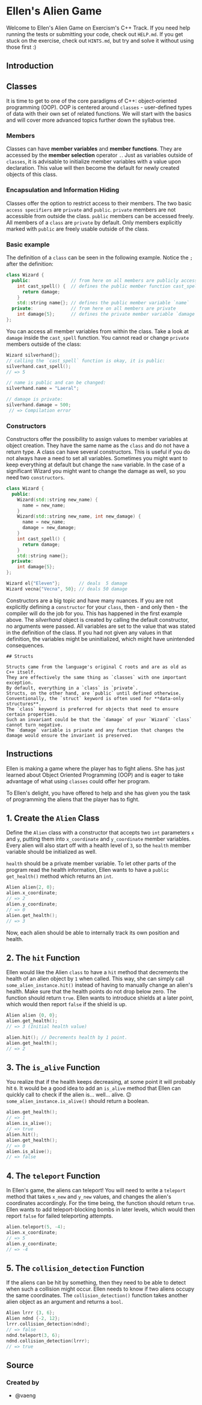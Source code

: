 # Ellen's Alien Game

Welcome to Ellen's Alien Game on Exercism's C++ Track.
If you need help running the tests or submitting your code, check out `HELP.md`.
If you get stuck on the exercise, check out `HINTS.md`, but try and solve it without using those first :)

## Introduction

## Classes

It is time to get to one of the core paradigms of C++: object-oriented programming (OOP).
OOP is centered around `classes` - user-defined types of data with their own set of related functions.
We will start with the basics and will cover more advanced topics further down the syllabus tree.

### Members

Classes can have **member variables** and **member functions**.
They are accessed by the **member selection** operator `.`.
Just as variables outside of `classes`, it is advisable to initialize member variables with a value upon declaration.
This value will then become the default for newly created objects of this class.

### Encapsulation and Information Hiding

Classes offer the option to restrict access to their members.
The two basic `access specifiers` are `private` and `public`.
`private` members are not accessible from outside the class.
`public` members can be accessed freely.
All members of a `class` are `private` by default.
Only members explicitly marked with `public` are freely usable outside of the class.

### Basic example

The definition of a `class` can be seen in the following example.
Notice the `;` after the definition:

```cpp
class Wizard {
  public:               // from here on all members are publicly accessible
    int cast_spell() {  // defines the public member function cast_spell
      return damage;
    }
    std::string name{}; // defines the public member variable `name`
  private:              // from here on all members are private
    int damage{5};      // defines the private member variable `damage`
};

```

You can access all member variables from within the class.
Take a look at `damage` inside the `cast_spell` function.
You cannot read or change `private` members outside of the class:

```cpp
Wizard silverhand{};
// calling the `cast_spell` function is okay, it is public:
silverhand.cast_spell();
// => 5

// name is public and can be changed:
silverhand.name = "Laeral";

// damage is private:
silverhand.damage = 500;
 // => Compilation error
```

### Constructors

Constructors offer the possibility to assign values to member variables at object creation.
They have the same name as the `class` and do not have a return type.
A class can have several constructors.
This is useful if you do not always have a need to set all variables.
Sometimes you might want to keep everything at default but change the `name` variable.
In the case of a significant Wizard you might want to change the damage as well, so you need two `constructors`.

```cpp
class Wizard {
  public:
    Wizard(std::string new_name) {
      name = new_name;
    }
    Wizard(std::string new_name, int new_damage) {
      name = new_name;
      damage = new_damage;
    }
    int cast_spell() {
      return damage;
    }
    std::string name{};
  private:
    int damage{5};
};

Wizard el{"Eleven"};       // deals  5 damage
Wizard vecna{"Vecna", 50}; // deals 50 damage
```

Constructors are a big topic and have many nuances.
If you are not explicitly defining a `constructor` for your `class`, then - and only then - the compiler will do the job for you.
This has happened in the first example above.
The _silverhand_ object is created by calling the default constructor, no arguments were passed.
All variables are set to the value that was stated in the definition of the class.
If you had not given any values in that definition, the variables might be uninitialized, which might have unintended consequences.

~~~~exercism/note
## Structs

Structs came from the language's original C roots and are as old as C++ itself.
They are effectively the same thing as `classes` with one important exception.
By default, everything in a `class` is `private`.
Structs, on the other hand, are `public` until defined otherwise.
Conventionally, the `struct` keyword is often used for **data-only structures**.
The `class` keyword is preferred for objects that need to ensure certain properties.
Such an invariant could be that the `damage` of your `Wizard` `class` cannot turn negative.
The `damage` variable is private and any function that changes the damage would ensure the invariant is preserved.
~~~~

## Instructions

Ellen is making a game where the player has to fight aliens.
She has just learned about Object Oriented Programming (OOP) and is eager to take advantage of what using `classes` could offer her program.

To Ellen's delight, you have offered to help and she has given you the task of programming the aliens that the player has to fight.


## 1. Create the `Alien` Class

Define the `Alien` class with a constructor that accepts two `int` parameters `x` and `y`, putting them into `x_coordinate` and `y_coordinate` member variables.
Every alien will also start off with a health level of `3`, so the `health` member variable should be initialized as well.

`health` should be a private member variable.
To let other parts of the program read the health information, Ellen wants to have a `public` `get_health()` method which returns an `int`.

```cpp
Alien alien{2, 0};
alien.x_coordinate;
// => 2
alien.y_coordinate;
// => 0
alien.get_health();
// => 3
```

Now, each alien should be able to internally track its own position and health.

## 2. The `hit` Function

Ellen would like the Alien `class` to have a `hit` method that decrements the health of an alien object by `1` when called.
This way, she can simply call `some_alien_instance.hit()` instead of having to manually change an alien's health.
Make sure that the health points do not drop below zero.
The function should return `true`.
Ellen wants to introduce shields at a later point, which would then report `false` if the shield is up.

```cpp
Alien alien {0, 0};
alien.get_health();
// => 3 (Initial health value)

alien.hit(); // Decrements health by 1 point.
alien.get_health();
// => 2
```

## 3. The `is_alive` Function

You realize that if the health keeps decreasing, at some point it will probably hit `0`.
It would be a good idea to add an `is_alive` method that Ellen can quickly call to check if the alien is... well... alive. 😉
`some_alien_instance.is_alive()` should return a boolean.

```cpp
alien.get_health();
// => 1
alien.is_alive();
// => true
alien.hit();
alien.get_health();
// => 0
alien.is_alive();
// => false
```

## 4. The `teleport` Function

In Ellen's game, the aliens can teleport!
You will need to write a `teleport` method that takes `x_new` and `y_new` values, and changes the alien's coordinates accordingly.
For the time being, the function should return `true`.
Ellen wants to add teleport-blocking bombs in later levels, which would then report `false` for failed teleporting attempts.

```cpp
alien.teleport(5, -4);
alien.x_coordinate;
// => 5
alien.y_coordinate;
// => -4
```

## 5. The `collision_detection` Function

If the aliens can be hit by something, then they need to be able to detect when such a collision might occur.
Ellen needs to know if two aliens occupy the same coordinates.
The `collision_detection()` function takes another alien object as an argument and returns a `bool`.

```cpp
Alien lrrr {3, 6};
Alien ndnd {-2, 12};
lrrr.collision_detection(ndnd);
// => false
ndnd.teleport(3, 6);
ndnd.collision_detection(lrrr);
// => true
```

## Source

### Created by

- @vaeng